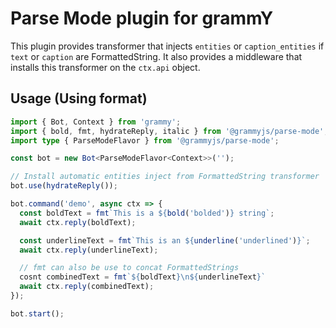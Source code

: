 # Parse Mode plugin for grammY

This plugin provides transformer that injects `entities` or `caption_entities` if `text` or `caption` are FormattedString. It also provides a middleware that installs this transformer on the `ctx.api` object.

## Usage (Using format)

```ts
import { Bot, Context } from 'grammy';
import { bold, fmt, hydrateReply, italic } from '@grammyjs/parse-mode';
import type { ParseModeFlavor } from '@grammyjs/parse-mode';

const bot = new Bot<ParseModeFlavor<Context>>('');

// Install automatic entities inject from FormattedString transformer
bot.use(hydrateReply());

bot.command('demo', async ctx => {
  const boldText = fmt`This is a ${bold('bolded')} string`;
  await ctx.reply(boldText);

  const underlineText = fmt`This is an ${underline('underlined')}`;
  await ctx.reply(underlineText);

  // fmt can also be use to concat FormattedStrings
  cosnt combinedText = fmt`${boldText}\n${underlineText}`
  await ctx.reply(combinedText);
});

bot.start();
```
